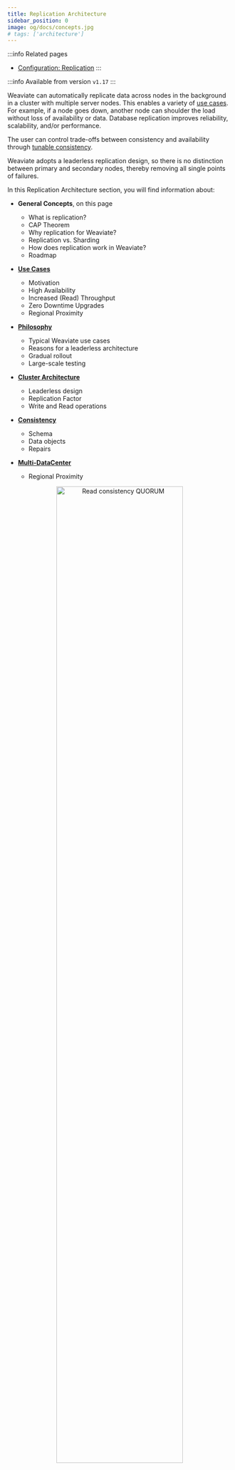 ```yaml
---
title: Replication Architecture
sidebar_position: 0
image: og/docs/concepts.jpg
# tags: ['architecture']
---
```



:::info Related pages
- [Configuration: Replication](../../configuration/replication.md)
:::

:::info Available from version `v1.17`
:::

Weaviate can automatically replicate data across nodes in the background in a cluster with multiple server nodes. This enables a variety of [use cases](./motivation.md). For example, if a node goes down, another node can shoulder the load without loss of availability or data. Database replication improves reliability, scalability, and/or performance.

The user can control trade-offs between consistency and availability through [tunable consistency](./consistency.md).

Weaviate adopts a leaderless replication design, so there is no distinction between primary and secondary nodes, thereby removing all single points of failures.

In this Replication Architecture section, you will find information about:

* **General Concepts**, on this page
  * What is replication?
  * CAP Theorem
  * Why replication for Weaviate?
  * Replication vs. Sharding
  * How does replication work in Weaviate?
  * Roadmap


* **[Use Cases](./motivation.md)**
  * Motivation
  * High Availability
  * Increased (Read) Throughput
  * Zero Downtime Upgrades
  * Regional Proximity


* **[Philosophy](./philosophy.md)**
  * Typical Weaviate use cases
  * Reasons for a leaderless architecture
  * Gradual rollout
  * Large-scale testing


* **[Cluster Architecture](./cluster-architecture.md)**
  * Leaderless design
  * Replication Factor
  * Write and Read operations


* **[Consistency](./consistency.md)**
  * Schema
  * Data objects
  * Repairs


* **[Multi-DataCenter](./multi-dc.md)**
  * Regional Proximity

<p align="center"><img src="/img/docs/replication-architecture/replication-rf3-c-QUORUM.png" alt="Read consistency QUORUM" width="75%"/></p>

## What is replication?

Database replication refers to keeping a copy of the same data point on multiple nodes of a cluster, which in turn creates a distributed database. A distributed database consists of multiple nodes, all of which can contain a copy of the data. So if one node (server) goes down, users can still access data from another node. In addition, query throughput can be improved with replication. In short, a distributed database is more reliable and can achieve higher performance than a centralized system.

## CAP Theorem

The primary goal of introducing replication is to improve reliability. [Eric Brewer](https://en.wikipedia.org/wiki/Eric_Brewer_(scientist)) states that there are some limits on reliability for distributed databases, described by the [CAP theorem](https://en.wikipedia.org/wiki/CAP_theorem). The CAP theorem states that a distributed database can only provide two of the following three guarantees:
* **Consistency (C)** - Every database read receives the most recent write after creation or modification (or an error).
* **Availability (A)** - Every request receives a non-error response all the time, without the guarantee that it contains the most recent write.
* **Partition tolerance (P)** - The system continues to operate despite an arbitrary number of messages being dropped (or delayed) by the network between nodes.

<p align="center"><img src="/img/docs/replication-architecture/repliction-cap.png" alt="CAP Theorem" width="60%"/></p>

Ideally you want a database, like Weaviate, to have the highest reliability as possible, but this is limited by the tradeoff between consistency, availability and partition tolerance. Only two out of three concepts can be guaranteed. Since by definition a cluster is a distributed system in which network partitions are present, only two options are left for designing the system: **consistency (C)** or **availability (A)**. When you prioritize **consistency** over availability, the database will return an error or timeout when it cannot be guaranteed that the data is up to date due to network partitioning. When prioritizing **availability** over consistency, the database will always process the query and try to return the most recent version of data even if it cannot guarantee it is up to date due to network partitioning.

C over A is preferred when the database contains critical data, such as transactional bank account data. For transactional data, you want the data to always be consistent (otherwise your bank balance is not guaranteed to be correct if you make transactions while some nodes (e.g. ATMs) are down).
When a database involves less critical data, A over C can be preferred. An example can be a messaging service, where you can tolerate showing some old data but the application should be highly available and handle large amounts of writes with minimal latency. Weaviate follows this latter design, since Weaviate typically deals with less critical data and  is used for approximate search as a secondary database in use cases with more critical data. More about this design decision in [Philosophy](./philosophy.md).

## Why replication for Weaviate?

Weaviate is a database which must provide reliable answers to users' requests. As discussed above, database reliability consists of various parts. Below are Weaviate use cases in which replication is desired. For detailed information, visit the [Replication Use Cases (Motivation) page](./motivation.md).

1. **High availability (redundancy)**<br/>
  With a distributed (replicated) database structure, service will not be interrupted if one server node goes down. The database can still be available, read queries will just be (unnoticeably) redirected to an available node.
2. **Increased (read) throughput**<br/>
  Adding extra server nodes to your database setup means that the throughput scales with it. The more server nodes, the more users (read operations) the system will be able to handle. When reading is set to a low consistency level, then scaling the replication factor (i.e. how many database server nodes) increases the throughput linearly.
3. **Zero downtime upgrades**<br/>
  Without replication, there is a window of downtime when you update a Weaviate instance. This is because the single node needs to stop, update and restart before it's ready to serve again. With replication, upgrades are done using a rolling update, in which at most one node is unavailable at any point in time while the other nodes can still serve traffic.
4. **Regional proximity**<br/>
  When users are located in different regional areas (e.g. Iceland and Australia as extreme examples), you cannot ensure low latency for all users due to the physical distance between the database server and the users. With a distributed database, you can place nodes in different local regions to decrease this latency. This depends on the Multi-Datacenter feature of replication.


## Replication vs. Sharding

Replication is not the same as [sharding](../cluster.md). Sharding refers to horizontal scaling, and was introduced to Weaviate in v1.8.

* **Replication** copies the data to different server nodes. For Weaviate, this increases data availability and provides redundancy in case a single node fails. Query throughput can be improved with replication.
* **Sharding** handles horizontal scaling across servers by dividing the data and sending the pieces of data (shards) to multiple replica sets. The data is thus divided, and all shards together form the entire set of data. You can use sharding with Weaviate to run larger datasets and speed up imports.

<p align="center"><img src="/img/docs/replication-architecture/replication-replication-vs-sharding.png" alt="Replication vs Sharding" width="60%"/></p>

Replication and sharding can be combined in a setup, to improve throughput and availability as well as import speed and support for large datasets. For example, you can have 3 replicas of the database and shards set to 3, which means you have 9 shards in total, where each server node holds 3 different shards.

## How does replication work in Weaviate?

Weaviate’s implementation of replication is inspired by other databases like Cassandra. Availability is favored over Consistency. Weaviate's replication uses a leaderless design, which means there are no primary and secondary nodes. When writing and reading data, the client contacts one or more nodes. A load balancer exists between the user and the nodes, so the user doesn't know which node they are talking to (Weaviate will forward internally if a user is requesting a wrong node).

Weaviate’s data schema changes are strongly consistent, since this is rarely changed, but critical. Schema changes will happen with a distributed transaction with a two-phase commit. This is 'slow', but consistent because it disallows conflicting schema changes at the same time.

The number of nodes that need to acknowledge the read or write (from v1.18) operation is tunable, to `ONE`, `QUORUM` (n/2+1) or `ALL`. When write operations are configured to `ALL`, the database works synchronously. If write is not set to `ALL` (possible from v1.18), writing data is asynchronous from the user's perspective.

The number of replicas doesn't have to match the number of nodes (cluster size). It is possible to split data in Weaviate based on Classes. Note that this is [different from Sharding](#replication-vs-sharding).

Read more about how replication works in Weaviate in [Philosophy](./philosophy.md), [Cluster Architecture](./cluster-architecture.md) and [Consistency](./consistency.md).

## How do I enable replication in Weaviate?

See the [Replication Usage page](/developers/weaviate/configuration/replication.md). You can enable replication at the class level in the data schema of your Weaviate instance. During querying, you can specify the desired consistency level.

## Roadmap

* v1.17 (12/2022)
  * Leaderless Replication
  * Tunable Read Consistency for Get-by-ID requests
* v1.18 (02/2023)
  * Tunable Write Consistency
  * Tunable Read Consistency for all requests
  * Repairs (Read-Repairs or Background/Async Repairs)
* Not scheduled yet
  * Multi-Datacenter replication (you can upvote this feature [here](https://github.com/weaviate/weaviate/issues/2436))

## More Resources

import DocsMoreResources from '/_includes/more-resources-docs.md';

<DocsMoreResources />

